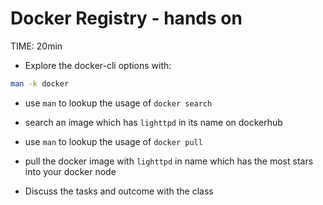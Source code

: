 # Docker Registry - hands on
TIME: 20min

* Explore the docker-cli options with:
```bash
man -k docker
```
* use `man` to lookup the usage of `docker search`

* search an image which has `lighttpd` in its name on dockerhub

* use `man` to lookup the usage of `docker pull`

* pull the docker image with `lighttpd` in name which has the most stars into your docker node

* Discuss the tasks and outcome with the class
<!--stackedit_data:
eyJoaXN0b3J5IjpbNDQ3ODQ2NTU5XX0=
-->